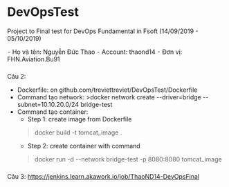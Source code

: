 # DevOpsTest
Project to Final test for DevOps Fundamental in Fsoft (14/09/2019 - 05/10/2019)

⁃ Họ và tên: Nguyễn Đức Thao
⁃ Account: thaond14
⁃ Đơn vị: FHN.Aviation.Bu91

###
Câu 2:
- Dockerfile: on github.com/treviettreviet/DevOpsTest/Dockerfile
- Command tạo network: >docker network create --driver=bridge --subnet=10.10.20.0/24 bridge-test 
- Command tạo container: 
  + Step 1: create image from Dockerfile 
  > docker build -t tomcat_image .
  + Step 2: create container with command
  > docker run -d --network bridge-test -p 8080:8080 tomcat_image

###
Câu 3:
https://jenkins.learn.akawork.io/job/ThaoND14-DevOpsFinal
